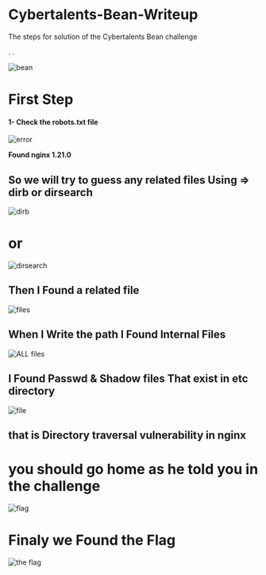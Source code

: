 # Cybertalents-Bean-Writeup
The steps for solution of the Cybertalents   Bean challenge

.
.


![bean](https://user-images.githubusercontent.com/73122852/139157796-cfaf950f-d184-448e-9206-26d681e61fde.png)


# First Step

#### 1- Check the robots.txt file



![error](https://user-images.githubusercontent.com/73122852/139158046-91513644-6847-4b5a-aeda-8a0081fa92b8.png)


**Found nginx 1.21.0**

## So we will try to guess any related files Using   =>  dirb   or   dirsearch 

![dirb](https://user-images.githubusercontent.com/73122852/139158892-339b7db5-0acb-467b-96cb-a4c1e5e90634.png)
# or
![dirsearch](https://user-images.githubusercontent.com/73122852/139158899-cecff438-cc1a-45d3-a248-3e7ce66ff9b8.png)


## Then I Found a related file 
![files](https://user-images.githubusercontent.com/73122852/139159003-28ff38fe-5190-4b41-b32d-5efbf2481be6.png)


## When I Write the path  I Found Internal Files

![ALL files](https://user-images.githubusercontent.com/73122852/139159308-cdac3b74-1a21-45eb-9fd1-6315014a6aeb.png)



## I Found Passwd & Shadow files That exist in etc directory

![file](https://user-images.githubusercontent.com/73122852/139159426-3fd31e6f-52e5-4711-92a8-c8bc6c117a95.png)


## that is Directory traversal vulnerability in nginx

# you should go home as he told you in the challenge 

![flag](https://user-images.githubusercontent.com/73122852/139159938-bbe53808-00e6-49fe-8d16-ec8ff5bfce40.png)


# Finaly we Found the Flag

![the flag](https://user-images.githubusercontent.com/73122852/139159973-d4a8017e-5581-4de8-9f18-6cedc6451811.png)





